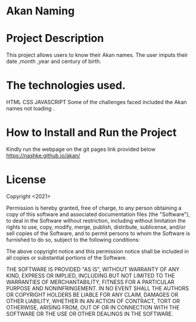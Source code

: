 # Akan Naming

# Project Description
This project allows users to know their Akan names. The user imputs their date ,month ,year and century of birth.

# The technologies used.
HTML
CSS
JAVASCRIPT
Some of the challenges faced included the Akan names not loading .

# How to Install and Run the Project
Kindly run the webpage on the git pages link provided below 
https://nashke.github.io/akan/

# License
Copyright <2021> <MIT LICENSE>

Permission is hereby granted, free of charge, to any person obtaining a copy of this software and associated documentation files (the "Software"), to deal in the Software without restriction, including without limitation the rights to use, copy, modify, merge, publish, distribute, sublicense, and/or sell copies of the Software, and to permit persons to whom the Software is furnished to do so, subject to the following conditions:

The above copyright notice and this permission notice shall be included in all copies or substantial portions of the Software.

THE SOFTWARE IS PROVIDED "AS IS", WITHOUT WARRANTY OF ANY KIND, EXPRESS OR IMPLIED, INCLUDING BUT NOT LIMITED TO THE WARRANTIES OF MERCHANTABILITY, FITNESS FOR A PARTICULAR PURPOSE AND NONINFRINGEMENT. IN NO EVENT SHALL THE AUTHORS OR COPYRIGHT HOLDERS BE LIABLE FOR ANY CLAIM, DAMAGES OR OTHER LIABILITY, WHETHER IN AN ACTION OF CONTRACT, TORT OR OTHERWISE, ARISING FROM, OUT OF OR IN CONNECTION WITH THE SOFTWARE OR THE USE OR OTHER DEALINGS IN THE SOFTWARE.




